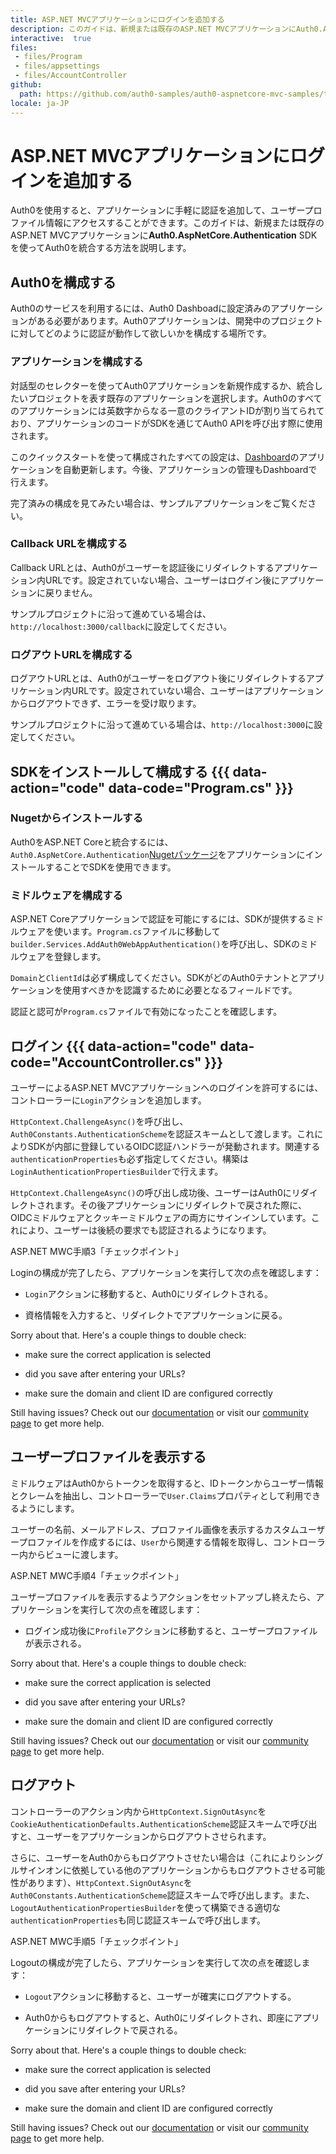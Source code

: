 ```yaml
---
title: ASP.NET MVCアプリケーションにログインを追加する
description: このガイドは、新規または既存のASP.NET MVCアプリケーションにAuth0.AspNetCore.Authentication SDKを使ってAuth0を統合する方法を説明します。
interactive:  true
files:
 - files/Program
 - files/appsettings
 - files/AccountController
github:
  path: https://github.com/auth0-samples/auth0-aspnetcore-mvc-samples/tree/master/Quickstart/Sample
locale: ja-JP
---
```


# ASP.NET MVCアプリケーションにログインを追加する


<p>Auth0を使用すると、アプリケーションに手軽に認証を追加して、ユーザープロファイル情報にアクセスすることができます。このガイドは、新規または既存のASP.NET MVCアプリケーションに<b>Auth0.AspNetCore.Authentication</b> SDKを使ってAuth0を統合する方法を説明します。</p><p></p>

## Auth0を構成する


<p>Auth0のサービスを利用するには、Auth0 Dashboadに設定済みのアプリケーションがある必要があります。Auth0アプリケーションは、開発中のプロジェクトに対してどのように認証が動作して欲しいかを構成する場所です。</p><h3>アプリケーションを構成する</h3><p>対話型のセレクターを使ってAuth0アプリケーションを新規作成するか、統合したいプロジェクトを表す既存のアプリケーションを選択します。Auth0のすべてのアプリケーションには英数字からなる一意のクライアントIDが割り当てられており、アプリケーションのコードがSDKを通じてAuth0 APIを呼び出す際に使用されます。</p><p>このクイックスタートを使って構成されたすべての設定は、<a href="https://manage.auth0.com/#/">Dashboard</a>のアプリケーションを自動更新します。今後、アプリケーションの管理もDashboardで行えます。</p><p>完了済みの構成を見てみたい場合は、サンプルアプリケーションをご覧ください。</p><h3>Callback URLを構成する</h3><p>Callback URLとは、Auth0がユーザーを認証後にリダイレクトするアプリケーション内URLです。設定されていない場合、ユーザーはログイン後にアプリケーションに戻りません。</p><p><div class="alert-container" severity="default"><p>サンプルプロジェクトに沿って進めている場合は、<code>http://localhost:3000/callback</code>に設定してください。</p></div></p><h3>ログアウトURLを構成する</h3><p>ログアウトURLとは、Auth0がユーザーをログアウト後にリダイレクトするアプリケーション内URLです。設定されていない場合、ユーザーはアプリケーションからログアウトできず、エラーを受け取ります。</p><p><div class="alert-container" severity="default"><p>サンプルプロジェクトに沿って進めている場合は、<code>http://localhost:3000</code>に設定してください。</p><p></p></div></p>

## SDKをインストールして構成する {{{ data-action="code" data-code="Program.cs" }}}


<h3>Nugetからインストールする</h3><p>Auth0をASP.NET Coreと統合するには、<code>Auth0.AspNetCore.Authentication</code><a href="https://www.nuget.org/packages/Auth0.AspNetCore.Authentication/">Nugetパッケージ</a>をアプリケーションにインストールすることでSDKを使用できます。</p><p></p><h3>ミドルウェアを構成する</h3><p>ASP.NET Coreアプリケーションで認証を可能にするには、SDKが提供するミドルウェアを使います。<code>Program.cs</code>ファイルに移動して<code>builder.Services.AddAuth0WebAppAuthentication()</code>を呼び出し、SDKのミドルウェアを登録します。</p><p><code>Domain</code>と<code>ClientId</code>は必ず構成してください。SDKがどのAuth0テナントとアプリケーションを使用すべきかを認識するために必要となるフィールドです。</p><p>認証と認可が<code>Program.cs</code>ファイルで有効になったことを確認します。</p>

## ログイン {{{ data-action="code" data-code="AccountController.cs" }}}


<p>ユーザーによるASP.NET MVCアプリケーションへのログインを許可するには、コントローラーに<code>Login</code>アクションを追加します。</p><p><code>HttpContext.ChallengeAsync()</code>を呼び出し、<code>Auth0Constants.AuthenticationScheme</code>を認証スキームとして渡します。これによりSDKが内部に登録しているOIDC認証ハンドラーが発動されます。関連する<code>authenticationProperties</code>も必ず指定してください。構築は<code>LoginAuthenticationPropertiesBuilder</code>で行えます。</p><p><code>HttpContext.ChallengeAsync()</code>の呼び出し成功後、ユーザーはAuth0にリダイレクトされます。その後アプリケーションにリダイレクトで戻された際に、OIDCミドルウェアとクッキーミドルウェアの両方にサインインしています。これにより、ユーザーは後続の要求でも認証されるようになります。</p><p><div class="checkpoint">ASP.NET MWC手順3「チェックポイント」 <div class="checkpoint-default"><p>Loginの構成が完了したら、アプリケーションを実行して次の点を確認します：</p><ul><li><p><code>Login</code>アクションに移動すると、Auth0にリダイレクトされる。</p></li><li><p>資格情報を入力すると、リダイレクトでアプリケーションに戻る。</p></li></ul><p></p></div>

  <div class="checkpoint-success"></div>

  <div class="checkpoint-failure"><p>Sorry about that. Here&#39;s a couple things to double check:</p><ul><li><p>make sure the correct application is selected</p></li><li><p>did you save after entering your URLs?</p></li><li><p>make sure the domain and client ID are configured correctly</p></li></ul><p>Still having issues? Check out our <a href="https://auth0.com/docs">documentation</a> or visit our <a href="https://community.auth0.com/">community page</a> to get more help.</p></div>

  </div></p>

## ユーザープロファイルを表示する


<p>ミドルウェアはAuth0からトークンを取得すると、IDトークンからユーザー情報とクレームを抽出し、コントローラーで<code>User.Claims</code>プロパティとして利用できるようにします。</p><p>ユーザーの名前、メールアドレス、プロファイル画像を表示するカスタムユーザープロファイルを作成するには、<code>User</code>から関連する情報を取得し、コントローラー内からビューに渡します。</p><p><div class="checkpoint">ASP.NET MWC手順4「チェックポイント」 <div class="checkpoint-default"><p>ユーザープロファイルを表示するようアクションをセットアップし終えたら、アプリケーションを実行して次の点を確認します：</p><ul><li><p>ログイン成功後に<code>Profile</code>アクションに移動すると、ユーザープロファイルが表示される。</p></li></ul><p></p></div>

  <div class="checkpoint-success"></div>

  <div class="checkpoint-failure"><p>Sorry about that. Here&#39;s a couple things to double check:</p><ul><li><p>make sure the correct application is selected</p></li><li><p>did you save after entering your URLs?</p></li><li><p>make sure the domain and client ID are configured correctly</p></li></ul><p>Still having issues? Check out our <a href="https://auth0.com/docs">documentation</a> or visit our <a href="https://community.auth0.com/">community page</a> to get more help.</p></div>

  </div></p>

## ログアウト


<p>コントローラーのアクション内から<code>HttpContext.SignOutAsync</code>を<code>CookieAuthenticationDefaults.AuthenticationScheme</code>認証スキームで呼び出すと、ユーザーをアプリケーションからログアウトさせられます。</p><p>さらに、ユーザーをAuth0からもログアウトさせたい場合は（これによりシングルサインオンに依拠している他のアプリケーションからもログアウトさせる可能性があります）、<code>HttpContext.SignOutAsync</code>を<code>Auth0Constants.AuthenticationScheme</code>認証スキームで呼び出します。また、<code>LogoutAuthenticationPropertiesBuilder</code>を使って構築できる適切な<code>authenticationProperties</code>も同じ認証スキームで呼び出します。</p><p></p><p><div class="checkpoint">ASP.NET MWC手順5「チェックポイント」 <div class="checkpoint-default"><p>Logoutの構成が完了したら、アプリケーションを実行して次の点を確認します：</p><ul><li><p><code>Logout</code>アクションに移動すると、ユーザーが確実にログアウトする。</p></li><li><p>Auth0からもログアウトすると、Auth0にリダイレクトされ、即座にアプリケーションにリダイレクトで戻される。</p></li></ul><p></p></div>

  <div class="checkpoint-success"></div>

  <div class="checkpoint-failure"><p>Sorry about that. Here&#39;s a couple things to double check:</p><ul><li><p>make sure the correct application is selected</p></li><li><p>did you save after entering your URLs?</p></li><li><p>make sure the domain and client ID are configured correctly</p></li></ul><p>Still having issues? Check out our <a href="https://auth0.com/docs">documentation</a> or visit our <a href="https://community.auth0.com/">community page</a> to get more help.</p></div>

  </div></p>

